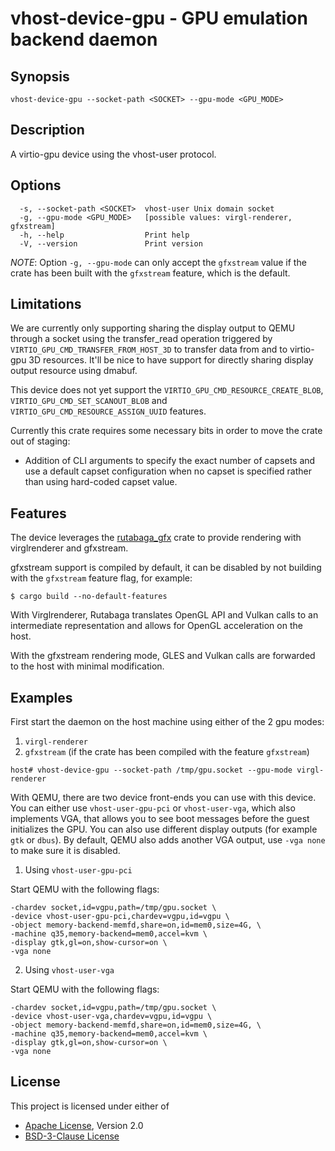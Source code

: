 # vhost-device-gpu - GPU emulation backend daemon

## Synopsis

```shell
vhost-device-gpu --socket-path <SOCKET> --gpu-mode <GPU_MODE>
```

## Description

A virtio-gpu device using the vhost-user protocol.

## Options

```text
  -s, --socket-path <SOCKET>  vhost-user Unix domain socket
  -g, --gpu-mode <GPU_MODE>   [possible values: virgl-renderer, gfxstream]
  -h, --help                  Print help
  -V, --version               Print version
```

_NOTE_: Option `-g, --gpu-mode` can only accept the `gfxstream` value if the
crate has been built with the `gfxstream` feature, which is the default.

## Limitations

We are currently only supporting sharing the display output to QEMU through a
socket using the transfer_read operation triggered by
`VIRTIO_GPU_CMD_TRANSFER_FROM_HOST_3D` to transfer data from and to virtio-gpu 3D
resources. It'll be nice to have support for directly sharing display output
resource using dmabuf.

This device does not yet support the `VIRTIO_GPU_CMD_RESOURCE_CREATE_BLOB`,
`VIRTIO_GPU_CMD_SET_SCANOUT_BLOB` and `VIRTIO_GPU_CMD_RESOURCE_ASSIGN_UUID` features.

Currently this crate requires some necessary bits in order to move the crate out of staging:

- Addition of CLI arguments to specify the exact number of capsets and use
  a default capset configuration when no capset is specified rather than using
  hard-coded capset value.

## Features

The device leverages the [rutabaga_gfx](https://crates.io/crates/rutabaga_gfx)
crate to provide rendering with virglrenderer and gfxstream.

gfxstream support is compiled by default, it can be disabled by not building with the `gfxstream` feature flag, for example:

```session
$ cargo build --no-default-features
```

With Virglrenderer, Rutabaga translates OpenGL API and Vulkan calls to an
intermediate representation and allows for OpenGL acceleration on the host.

With the gfxstream rendering mode, GLES and Vulkan calls are forwarded to the
host with minimal modification.

## Examples

First start the daemon on the host machine using either of the 2 gpu modes:

1) `virgl-renderer`
2) `gfxstream` (if the crate has been compiled with the feature `gfxstream`)

```shell
host# vhost-device-gpu --socket-path /tmp/gpu.socket --gpu-mode virgl-renderer
```

With QEMU, there are two device front-ends you can use with this device.
You can either use `vhost-user-gpu-pci` or `vhost-user-vga`, which also
implements VGA, that allows you to see boot messages before the guest
initializes the GPU. You can also use different display outputs (for example
`gtk` or `dbus`).
By default, QEMU also adds another VGA output, use `-vga none` to make 
sure it is disabled.

1) Using `vhost-user-gpu-pci`

Start QEMU with the following flags:

```text
-chardev socket,id=vgpu,path=/tmp/gpu.socket \
-device vhost-user-gpu-pci,chardev=vgpu,id=vgpu \
-object memory-backend-memfd,share=on,id=mem0,size=4G, \
-machine q35,memory-backend=mem0,accel=kvm \
-display gtk,gl=on,show-cursor=on \
-vga none
```

2) Using `vhost-user-vga`

Start QEMU with the following flags:

```text
-chardev socket,id=vgpu,path=/tmp/gpu.socket \
-device vhost-user-vga,chardev=vgpu,id=vgpu \
-object memory-backend-memfd,share=on,id=mem0,size=4G, \
-machine q35,memory-backend=mem0,accel=kvm \
-display gtk,gl=on,show-cursor=on \
-vga none
```

## License

This project is licensed under either of

- [Apache License](http://www.apache.org/licenses/LICENSE-2.0), Version 2.0
- [BSD-3-Clause License](https://opensource.org/licenses/BSD-3-Clause)
